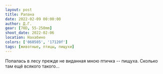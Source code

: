 ```yaml
---
layout: post
title: Рапана
date: 2022-02-09 00:00:00
author: Д.Г.
gear: [70D, 55-250mm]
shoot_date: 2022-02-06
location: Нахабино
colors: ['060505', '17120f']
tags: [животные, птицы, пищухи]
---
```

Попалась в лесу прежде не виданная мною птичка -- пищуха. Сколько там ещё всякого такого...
